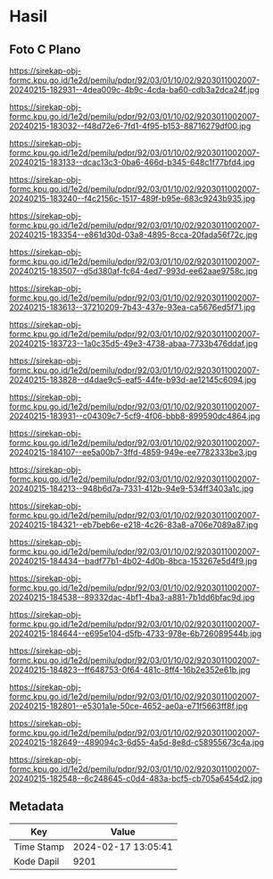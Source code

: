 # Hasil

## Foto C Plano

https://sirekap-obj-formc.kpu.go.id/1e2d/pemilu/pdpr/92/03/01/10/02/9203011002007-20240215-182931--4dea009c-4b9c-4cda-ba60-cdb3a2dca24f.jpg

https://sirekap-obj-formc.kpu.go.id/1e2d/pemilu/pdpr/92/03/01/10/02/9203011002007-20240215-183032--f48d72e6-7fd1-4f95-b153-88716279df00.jpg

https://sirekap-obj-formc.kpu.go.id/1e2d/pemilu/pdpr/92/03/01/10/02/9203011002007-20240215-183133--dcac13c3-0ba6-466d-b345-648c1f77bfd4.jpg

https://sirekap-obj-formc.kpu.go.id/1e2d/pemilu/pdpr/92/03/01/10/02/9203011002007-20240215-183240--f4c2156c-1517-489f-b95e-683c9243b935.jpg

https://sirekap-obj-formc.kpu.go.id/1e2d/pemilu/pdpr/92/03/01/10/02/9203011002007-20240215-183354--e861d30d-03a8-4895-8cca-20fada56f72c.jpg

https://sirekap-obj-formc.kpu.go.id/1e2d/pemilu/pdpr/92/03/01/10/02/9203011002007-20240215-183507--d5d380af-fc64-4ed7-993d-ee62aae9758c.jpg

https://sirekap-obj-formc.kpu.go.id/1e2d/pemilu/pdpr/92/03/01/10/02/9203011002007-20240215-183613--37210209-7b43-437e-93ea-ca5676ed5f71.jpg

https://sirekap-obj-formc.kpu.go.id/1e2d/pemilu/pdpr/92/03/01/10/02/9203011002007-20240215-183723--1a0c35d5-49e3-4738-abaa-7733b476ddaf.jpg

https://sirekap-obj-formc.kpu.go.id/1e2d/pemilu/pdpr/92/03/01/10/02/9203011002007-20240215-183828--d4dae9c5-eaf5-44fe-b93d-ae12145c6094.jpg

https://sirekap-obj-formc.kpu.go.id/1e2d/pemilu/pdpr/92/03/01/10/02/9203011002007-20240215-183931--c04309c7-5cf9-4f06-bbb8-899590dc4864.jpg

https://sirekap-obj-formc.kpu.go.id/1e2d/pemilu/pdpr/92/03/01/10/02/9203011002007-20240215-184107--ee5a00b7-3ffd-4859-949e-ee7782333be3.jpg

https://sirekap-obj-formc.kpu.go.id/1e2d/pemilu/pdpr/92/03/01/10/02/9203011002007-20240215-184213--948b6d7a-7331-412b-94e9-534ff3403a1c.jpg

https://sirekap-obj-formc.kpu.go.id/1e2d/pemilu/pdpr/92/03/01/10/02/9203011002007-20240215-184321--eb7beb6e-e218-4c26-83a8-a706e7089a87.jpg

https://sirekap-obj-formc.kpu.go.id/1e2d/pemilu/pdpr/92/03/01/10/02/9203011002007-20240215-184434--badf77b1-4b02-4d0b-8bca-153267e5d4f9.jpg

https://sirekap-obj-formc.kpu.go.id/1e2d/pemilu/pdpr/92/03/01/10/02/9203011002007-20240215-184538--89332dac-4bf1-4ba3-a881-7b1dd6bfac9d.jpg

https://sirekap-obj-formc.kpu.go.id/1e2d/pemilu/pdpr/92/03/01/10/02/9203011002007-20240215-184644--e695e104-d5fb-4733-978e-6b726089544b.jpg

https://sirekap-obj-formc.kpu.go.id/1e2d/pemilu/pdpr/92/03/01/10/02/9203011002007-20240215-184823--ff648753-0f64-481c-8ff4-16b2e352e61b.jpg

https://sirekap-obj-formc.kpu.go.id/1e2d/pemilu/pdpr/92/03/01/10/02/9203011002007-20240215-182801--e5301a1e-50ce-4652-ae0a-e71f5663ff8f.jpg

https://sirekap-obj-formc.kpu.go.id/1e2d/pemilu/pdpr/92/03/01/10/02/9203011002007-20240215-182649--489094c3-6d55-4a5d-8e8d-c58955673c4a.jpg

https://sirekap-obj-formc.kpu.go.id/1e2d/pemilu/pdpr/92/03/01/10/02/9203011002007-20240215-182548--6c248645-c0d4-483a-bcf5-cb705a6454d2.jpg


## Metadata

| Key        | Value               |
| ---------- | ------------------- |
| Time Stamp | 2024-02-17 13:05:41 |
| Kode Dapil | 9201                |



